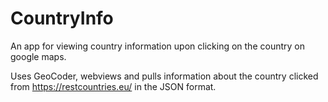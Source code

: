 # CountryInfo
An app for viewing country information upon clicking on the country on google maps. 

Uses GeoCoder, webviews and pulls information about the country clicked from https://restcountries.eu/ in the JSON format.
